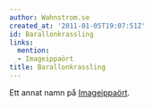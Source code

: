 ```yaml
---
author: Wahnstrom.se
created_at: '2011-01-05T19:07:51Z'
id: Barallonkrassling
links:
  mention:
  - Imageippaört
title: Barallonkrassling
---
```


Ett annat namn på [Imageippaört].

  [Imageippaört]: Imageippaört